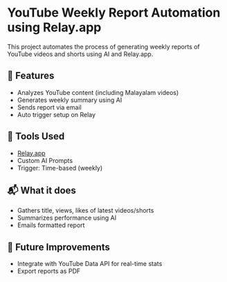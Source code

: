 # YouTube Weekly Report Automation using Relay.app

This project automates the process of generating weekly reports of YouTube videos and shorts using AI and Relay.app.

## 🔧 Features
- Analyzes YouTube content (including Malayalam videos)
- Generates weekly summary using AI
- Sends report via email
- Auto trigger setup on Relay

## 🧠 Tools Used
- [Relay.app](https://www.relay.app/)
- Custom AI Prompts
- Trigger: Time-based (weekly)

## 📬 What it does
- Gathers title, views, likes of latest videos/shorts
- Summarizes performance using AI
- Emails formatted report

## 📝 Future Improvements
- Integrate with YouTube Data API for real-time stats
- Export reports as PDF


